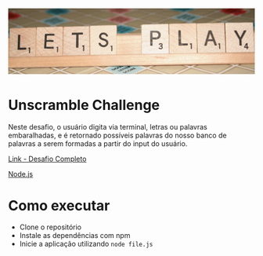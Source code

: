 <h1 align="center">
  <img alt="UnscrambleWords" title="UnscrambleWords" src="github/logoLetras.png"/>
</h1>

# Unscramble Challenge

Neste desafio, o usuário digita via terminal, letras ou palavras embaralhadas, e é retornado possíveis palavras do nosso banco de palavras a serem formadas a partir do input do usuário.
  
[Link - Desafio Completo](https://drive.google.com/file/d/1pgeNr5dH4UIbqQPaBu4ppHrzRtdeF-7l/view)

[Node.js](https://nodejs.org/en/)  


# Como executar

- Clone o repositório
- Instale as dependências com npm
- Inicie a aplicação utilizando `node file.js`
